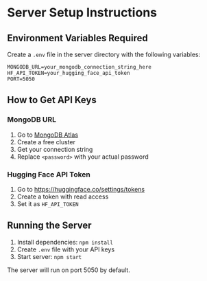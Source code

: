 # Server Setup Instructions

## Environment Variables Required

Create a `.env` file in the server directory with the following variables:

```
MONGODB_URL=your_mongodb_connection_string_here
HF_API_TOKEN=your_hugging_face_api_token
PORT=5050
```

## How to Get API Keys

### MongoDB URL
1. Go to [MongoDB Atlas](https://www.mongodb.com/atlas)
2. Create a free cluster
3. Get your connection string
4. Replace `<password>` with your actual password

### Hugging Face API Token
1. Go to https://huggingface.co/settings/tokens
2. Create a token with read access
3. Set it as `HF_API_TOKEN`

## Running the Server

1. Install dependencies: `npm install`
2. Create `.env` file with your API keys
3. Start server: `npm start`

The server will run on port 5050 by default.
